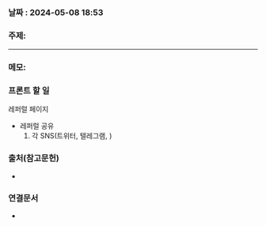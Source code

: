 
### 날짜 : 2024-05-08 18:53

### 주제: 

---
### 메모: 
### 프론트 할 일

레퍼럴 페이지
- 레퍼럴 공유
	1. 각 SNS(트위터, 텔레그램, )






### 출처(참고문헌)
-

### 연결문서
-